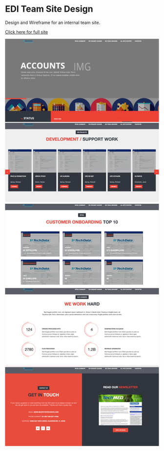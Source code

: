 # EDI Team Site Design

Design and Wireframe for an internal team site.

[Click here for full site](https://internetsdeveloper.github.io/edi-sharepoint/)

<img src="assets/img/Header-SS.png">

<img src="assets/img/SS-Dev.png">

<img src="assets/img/SS-Customer.png">

<img src="assets/img/SS-Work.png">

<img src="assets/img/SS-Blog-Contact.png">